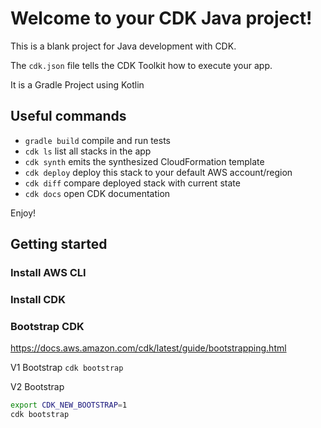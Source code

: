 # Welcome to your CDK Java project!

This is a blank project for Java development with CDK.

The `cdk.json` file tells the CDK Toolkit how to execute your app.

It is a Gradle Project using Kotlin

## Useful commands

 * `gradle build`     compile and run tests
 * `cdk ls`          list all stacks in the app
 * `cdk synth`       emits the synthesized CloudFormation template
 * `cdk deploy`      deploy this stack to your default AWS account/region
 * `cdk diff`        compare deployed stack with current state
 * `cdk docs`        open CDK documentation

Enjoy!

## Getting started

### Install AWS CLI

### Install CDK

### Bootstrap CDK

https://docs.aws.amazon.com/cdk/latest/guide/bootstrapping.html

V1 Bootstrap
`cdk bootstrap`

V2 Bootstrap
```bash
export CDK_NEW_BOOTSTRAP=1
cdk bootstrap
```

